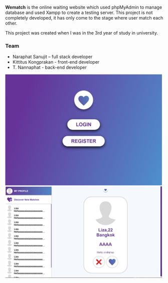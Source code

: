 **Wematch** is the online waiting website which used phpMyAdmin to manage database and used Xampp to create a testing server. This project is not completely developed, it has only come to the stage where user match each other.

This project was created when I was in the 3rd year of study in university.

### Team

- Naraphat Sanujit – full stack developer
- Kittitus Kongprakan - front-end developer
-  T. Nannaphat - back-end developer

<img src="/project-pic.JPG" alt="project-pic" width="500">

<img src="/interface-pic.JPG" alt="project-pic" width="500">
